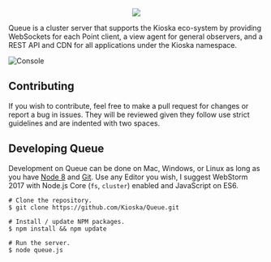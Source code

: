 <div style="text-align:center">
  <img src="https://i.imgur.com/i6Lkzyw.png" />
</div>

Queue is a cluster server that supports the Kioska eco-system by providing WebSockets for each Point client, a view agent for general observers, and a REST API and CDN for all applications under the Kioska namespace.

![Console](https://i.imgur.com/D9FW1hZ.png)

## Contributing
If you wish to contribute, feel free to make a pull request for changes or report a bug in issues. They will be reviewed given they follow use strict guidelines and are indented with two spaces.



## Developing Queue
Development on Queue can be done on Mac, Windows, or Linux as long as you have [Node 8](https://nodejs.org/en/) and [Git](https://git-scm.com/). Use any Editor you wish, I suggest WebStorm 2017 with Node.js Core (`fs`, `cluster`) enabled and JavaScript on ES6.

    # Clone the repository.
    $ git clone https://github.com/Kioska/Queue.git

    # Install / update NPM packages.
    $ npm install && npm update

    # Run the server.
    $ node queue.js
